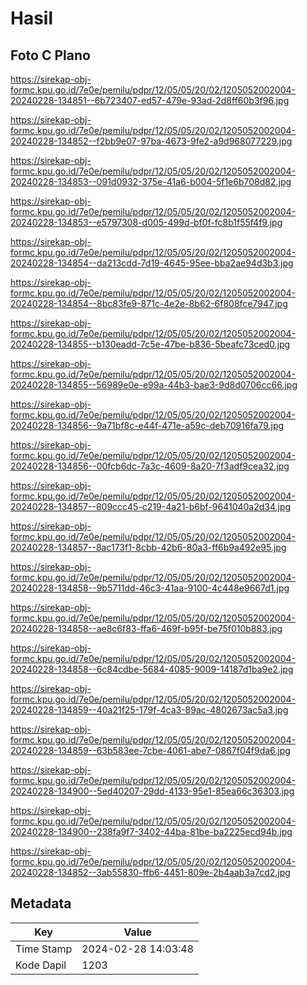 # Hasil

## Foto C Plano

https://sirekap-obj-formc.kpu.go.id/7e0e/pemilu/pdpr/12/05/05/20/02/1205052002004-20240228-134851--6b723407-ed57-479e-93ad-2d8ff60b3f96.jpg

https://sirekap-obj-formc.kpu.go.id/7e0e/pemilu/pdpr/12/05/05/20/02/1205052002004-20240228-134852--f2bb9e07-97ba-4673-9fe2-a9d968077229.jpg

https://sirekap-obj-formc.kpu.go.id/7e0e/pemilu/pdpr/12/05/05/20/02/1205052002004-20240228-134853--091d0932-375e-41a6-b004-5f1e6b708d82.jpg

https://sirekap-obj-formc.kpu.go.id/7e0e/pemilu/pdpr/12/05/05/20/02/1205052002004-20240228-134853--e5797308-d005-499d-bf0f-fc8b1f55f4f9.jpg

https://sirekap-obj-formc.kpu.go.id/7e0e/pemilu/pdpr/12/05/05/20/02/1205052002004-20240228-134854--da213cdd-7d19-4645-95ee-bba2ae94d3b3.jpg

https://sirekap-obj-formc.kpu.go.id/7e0e/pemilu/pdpr/12/05/05/20/02/1205052002004-20240228-134854--8bc83fe9-871c-4e2e-8b62-6f808fce7947.jpg

https://sirekap-obj-formc.kpu.go.id/7e0e/pemilu/pdpr/12/05/05/20/02/1205052002004-20240228-134855--b130eadd-7c5e-47be-b836-5beafc73ced0.jpg

https://sirekap-obj-formc.kpu.go.id/7e0e/pemilu/pdpr/12/05/05/20/02/1205052002004-20240228-134855--56989e0e-e99a-44b3-bae3-9d8d0706cc66.jpg

https://sirekap-obj-formc.kpu.go.id/7e0e/pemilu/pdpr/12/05/05/20/02/1205052002004-20240228-134856--9a71bf8c-e44f-471e-a59c-deb70916fa79.jpg

https://sirekap-obj-formc.kpu.go.id/7e0e/pemilu/pdpr/12/05/05/20/02/1205052002004-20240228-134856--00fcb6dc-7a3c-4609-8a20-7f3adf9cea32.jpg

https://sirekap-obj-formc.kpu.go.id/7e0e/pemilu/pdpr/12/05/05/20/02/1205052002004-20240228-134857--809ccc45-c219-4a21-b6bf-9641040a2d34.jpg

https://sirekap-obj-formc.kpu.go.id/7e0e/pemilu/pdpr/12/05/05/20/02/1205052002004-20240228-134857--8ac173f1-8cbb-42b6-80a3-ff6b9a492e95.jpg

https://sirekap-obj-formc.kpu.go.id/7e0e/pemilu/pdpr/12/05/05/20/02/1205052002004-20240228-134858--9b5711dd-46c3-41aa-9100-4c448e9667d1.jpg

https://sirekap-obj-formc.kpu.go.id/7e0e/pemilu/pdpr/12/05/05/20/02/1205052002004-20240228-134858--ae8c6f83-ffa6-469f-b95f-be75f010b883.jpg

https://sirekap-obj-formc.kpu.go.id/7e0e/pemilu/pdpr/12/05/05/20/02/1205052002004-20240228-134858--6c84cdbe-5684-4085-9009-14187d1ba9e2.jpg

https://sirekap-obj-formc.kpu.go.id/7e0e/pemilu/pdpr/12/05/05/20/02/1205052002004-20240228-134859--40a21f25-179f-4ca3-89ac-4802673ac5a3.jpg

https://sirekap-obj-formc.kpu.go.id/7e0e/pemilu/pdpr/12/05/05/20/02/1205052002004-20240228-134859--63b583ee-7cbe-4061-abe7-0867f04f9da6.jpg

https://sirekap-obj-formc.kpu.go.id/7e0e/pemilu/pdpr/12/05/05/20/02/1205052002004-20240228-134900--5ed40207-29dd-4133-95e1-85ea66c36303.jpg

https://sirekap-obj-formc.kpu.go.id/7e0e/pemilu/pdpr/12/05/05/20/02/1205052002004-20240228-134900--238fa9f7-3402-44ba-81be-ba2225ecd94b.jpg

https://sirekap-obj-formc.kpu.go.id/7e0e/pemilu/pdpr/12/05/05/20/02/1205052002004-20240228-134852--3ab55830-ffb6-4451-809e-2b4aab3a7cd2.jpg


## Metadata

| Key        | Value               |
| ---------- | ------------------- |
| Time Stamp | 2024-02-28 14:03:48 |
| Kode Dapil | 1203                |



